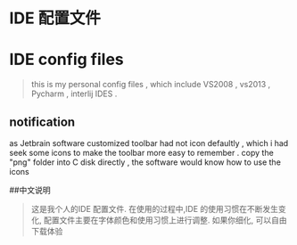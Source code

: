 # IDE 配置文件
# IDE config files

> this is my personal config files , which include  VS2008 , vs2013 , Pycharm , interlij IDES . 

## notification 
as Jetbrain software customized toolbar had not icon defaultly , which i had seek some icons to make the toolbar more easy to remember . 
copy the  "png" folder into C disk directly , the software would know how to use the icons 



##中文说明
> 这是我个人的IDE 配置文件. 在使用的过程中,IDE 的使用习惯在不断发生变化, 
配置文件主要在字体颜色和使用习惯上进行调整. 如果你细化, 可以自由下载体验

